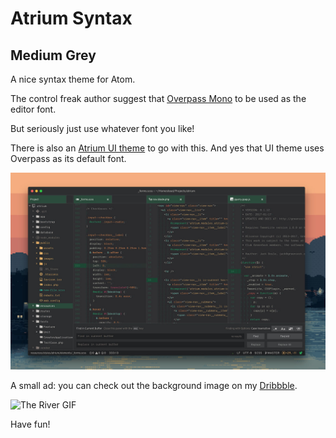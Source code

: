# Atrium Syntax
## Medium Grey

A nice syntax theme for Atom.

The control freak author suggest that [Overpass Mono](http://overpassfont.org/) to be used as the editor font.

But seriously just use whatever font you like!

There is also an [Atrium UI theme](https://atom.io/packages/atrium-ui) to go with this.
And yes that UI theme uses Overpass as its default font.

![Preview](https://github.com/troydraws/atrium-syntax/blob/master/atrium-syntax-preview-1280.jpg?raw=true)

A small ad: you can check out the background image on my [Dribbble](https://dribbble.com/shots/2214140-The-River-GIF).

![The River GIF](https://cdn.dribbble.com/users/374375/screenshots/2214140/port-animated-dribbble.gif)

Have fun!
